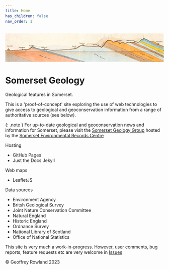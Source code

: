 ```yaml
---
title: Home
has_children: false
nav_order: 1
---
```


![William Smith section](/assets/images/TauntonStallbridge.png "William Smith's 1819 geological section of north Dorset and south Somerset")
# Somerset Geology

Geological features in Somerset.

This is a 'proof-of-concept' site exploring the use of web technologies to give access to geological and geoconservation information from a range of authoritative sources (see below).

{: .note }
For up-to-date geological and geoconservation news and information for Somerset, please visit the [Somerset Geology Group](https://www.somerc.com/specialist-groups/somerset-geology-group/) hosted by the [Somerset Environmental Records Centre](https://www.somerc.com/)

Hosting
* GitHub Pages
* Just the Docs Jekyll

Web maps
* LeafletJS

Data sources
* Environment Agency
* Britsh Geological Survey
* Joint Nature Conservation Committee
* Natural England
* Historic England
* Ordnance Survey
* National Library of Scotland
* Office of National Statistics

This site is very much a work-in-progress. However, user comments, bug reports, feature requests etc are very welcome in [Issues](https://github.com/somersetgeology/somersetgeology.github.io/issues)

&copy; Geoffrey Rowland 2023


